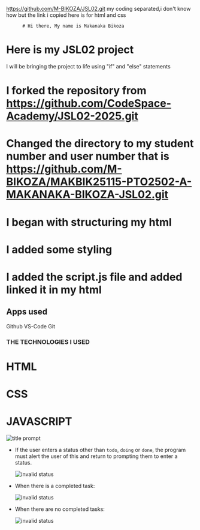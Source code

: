 <https://github.com/M-BIKOZA/JSL02.git>
my coding separated,i don't know how but the link i copied here is for html and css
          
          
          
          # Hi there, My name is Makanaka Bikoza 

# Here is my JSL02 project
I will be bringing the project to life using "if" and "else" statements

# I forked the repository from <https://github.com/CodeSpace-Academy/JSL02-2025.git>

# Changed the directory to my student number and user number that is <https://github.com/M-BIKOZA/MAKBIK25115-PTO2502-A-MAKANAKA-BIKOZA-JSL02.git>

# I began with structuring my html 
# I added some styling
# I added the script.js file and added linked it in my html
 
 ## Apps used
 Github
 VS-Code
 Git

### THE TECHNOLOGIES I USED
# HTML
# CSS
# JAVASCRIPT

![title prompt](./explainer-images/title%20prompt.png)

- If the user enters a status other than `todo`, `doing` or `done`, the program must alert the user of this and return to prompting them to enter a status.

  ![invalid status](./explainer-images/invalid%20status.png)


- When there is a completed task:

  ![invalid status](./explainer-images/completed%20task%20log.png)

- When there are no completed tasks:

  ![invalid status](./explainer-images/no%20completed%20tasks%20log.png)

